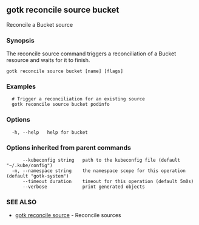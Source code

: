 ## gotk reconcile source bucket

Reconcile a Bucket source

### Synopsis

The reconcile source command triggers a reconciliation of a Bucket resource and waits for it to finish.

```
gotk reconcile source bucket [name] [flags]
```

### Examples

```
  # Trigger a reconciliation for an existing source
  gotk reconcile source bucket podinfo

```

### Options

```
  -h, --help   help for bucket
```

### Options inherited from parent commands

```
      --kubeconfig string   path to the kubeconfig file (default "~/.kube/config")
  -n, --namespace string    the namespace scope for this operation (default "gotk-system")
      --timeout duration    timeout for this operation (default 5m0s)
      --verbose             print generated objects
```

### SEE ALSO

* [gotk reconcile source](gotk_reconcile_source.md)	 - Reconcile sources

